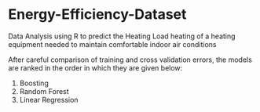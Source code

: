 # Energy-Efficiency-Dataset
Data Analysis using R to predict the Heating Load heating of a heating equipment needed to maintain comfortable indoor air conditions

After careful comparison of training and cross validation errors, the models are ranked in the
order in which they are given below:
1) Boosting
2) Random Forest
3) Linear Regression
